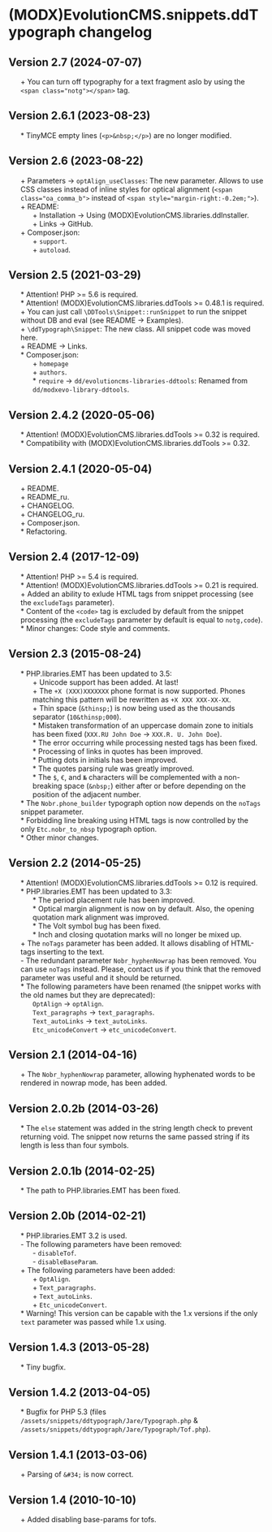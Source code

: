 # (MODX)EvolutionCMS.snippets.ddTypograph changelog


## Version 2.7 (2024-07-07)

* \+ You can turn off typography for a text fragment aslo by using the `<span class="notg"></span>` tag.


## Version 2.6.1 (2023-08-23)

* \* TinyMCE empty lines (`<p>&nbsp;</p>`) are no longer modified.


## Version 2.6 (2023-08-22)

* \+ Parameters → `optAlign_useClasses`: The new parameter. Allows to use CSS classes instead of inline styles for optical alignment (`<span class="oa_comma_b">` instead of `<span style="margin-right:-0.2em;">`).
* \+ README:
	* \+ Installation → Using (MODX)EvolutionCMS.libraries.ddInstaller.
	* \+ Links → GitHub.
* \+ Composer.json:
	* \+ `support`.
	* \+ `autoload`.


## Version 2.5 (2021-03-29)

* \* Attention! PHP >= 5.6 is required.
* \* Attention! (MODX)EvolutionCMS.libraries.ddTools >= 0.48.1 is required.
* \+ You can just call `\DDTools\Snippet::runSnippet` to run the snippet without DB and eval (see README → Examples).
* \+ `\ddTypograph\Snippet`: The new class. All snippet code was moved here.
* \+ README → Links.
* \* Composer.json:
	* \+ `homepage`
	* \+ `authors`.
	* \* `require` → `dd/evolutioncms-libraries-ddtools`: Renamed from `dd/modxevo-library-ddtools`.


## Version 2.4.2 (2020-05-06)

* \* Attention! (MODX)EvolutionCMS.libraries.ddTools >= 0.32 is required.
* \* Compatibility with (MODX)EvolutionCMS.libraries.ddTools >= 0.32.


## Version 2.4.1 (2020-05-04)

* \+ README.
* \+ README_ru.
* \+ CHANGELOG.
* \+ CHANGELOG_ru.
* \+ Composer.json.
* \* Refactoring.


## Version 2.4 (2017-12-09)

* \* Attention! PHP >= 5.4 is required.
* \* Attention! (MODX)EvolutionCMS.libraries.ddTools >= 0.21 is required.
* \+ Added an ability to exlude HTML tags from snippet processing (see the `excludeTags` parameter).
* \* Content of the `<code>` tag is excluded by default from the snippet processing (the `excludeTags` parameter by default is equal to `notg,code`).
* \* Minor changes: Code style and comments.


## Version 2.3 (2015-08-24)

* \* PHP.libraries.EMT has been updated to 3.5:
	* \+ Unicode support has been added. At last!
	* \+ The `+X (XXX)XXXXXXX` phone format is now supported. Phones matching this pattern will be rewritten as `+X XXX XXX-XX-XX`.
	* \+ Thin space (`&thinsp;`) is now being used as the thousands separator (`10&thinsp;000`).
	* \* Mistaken transformation of an uppercase domain zone to initials has been fixed (`XXX.RU John Doe` → `XXX.R. U. John Doe`).
	* \* The error occurring while processing nested tags has been fixed.
	* \* Processing of links in quotes has been improved.
	* \* Putting dots in initials has been improved.
	* \* The quotes parsing rule was greatly improved.
	* \* The `$`, `€`, and `№` characters will be complemented with a non-breaking space (`&nbsp;`) either after or before depending on the position of the adjacent number.
* \* The `Nobr.phone_builder` typograph option now depends on the `noTags` snippet parameter.
* \* Forbidding line breaking using HTML tags is now controlled by the only `Etc.nobr_to_nbsp` typograph option.
* \* Other minor changes.


## Version 2.2 (2014-05-25)

* \* Attention! (MODX)EvolutionCMS.libraries.ddTools >= 0.12 is required.
* \* PHP.libraries.EMT has been updated to 3.3:
	* \* The period placement rule has been improved.
	* \* Optical margin alignment is now on by default. Also, the opening quotation mark alignment was improved.
	* \* The Volt symbol bug has been fixed.
	* \* Inch and closing quotation marks will no longer be mixed up.
* \+ The `noTags` parameter has been added. It allows disabling of HTML-tags inserting to the text.
* \- The redundant parameter `Nobr_hyphenNowrap` has been removed. You can use `noTags` instead. Please, contact us if you think that the removed parameter was useful and it should be returned.
* \* The following parameters have been renamed (the snippet works with the old names but they are deprecated):
	* `OptAlign` → `optAlign`.
	* `Text_paragraphs` → `text_paragraphs`.
	* `Text_autoLinks` → `text_autoLinks`.
	* `Etc_unicodeConvert` → `etc_unicodeConvert`.


## Version 2.1 (2014-04-16)

* \+ The `Nobr_hyphenNowrap` parameter, allowing hyphenated words to be rendered in nowrap mode, has been added.


## Version 2.0.2b (2014-03-26)

* \* The `else` statement was added in the string length check to prevent returning void. The snippet now returns the same passed string if its length is less than four symbols.


## Version 2.0.1b (2014-02-25)

* \* The path to PHP.libraries.EMT has been fixed.


## Version 2.0b (2014-02-21)

* \* PHP.libraries.EMT 3.2 is used.
* \- The following parameters have been removed:
	* \- `disableTof`.
	* \- `disableBaseParam`.
* \+ The following parameters have been added:
	* \+ `OptAlign`.
	* \+ `Text_paragraphs`.
	* \+ `Text_autoLinks`.
	* \+ `Etc_unicodeConvert`.
* \* Warning! This version can be capable with the 1.x versions if the only `text` parameter was passed while 1.x using.


## Version 1.4.3 (2013-05-28)

* \* Tiny bugfix.


## Version 1.4.2 (2013-04-05)

* \* Bugfix for PHP 5.3 (files `/assets/snippets/ddtypograph/Jare/Typograph.php` & `/assets/snippets/ddtypograph/Jare/Typograph/Tof.php`).


## Version 1.4.1 (2013-03-06)

* \+ Parsing of `&#34;` is now correct.


## Version 1.4 (2010-10-10)

* \+ Added disabling base-params for tofs.


<link rel="stylesheet" type="text/css" href="https://raw.githack.com/DivanDesign/CSS.ddMarkdown/master/style.min.css" />
<style>ul{list-style:none;}</style>